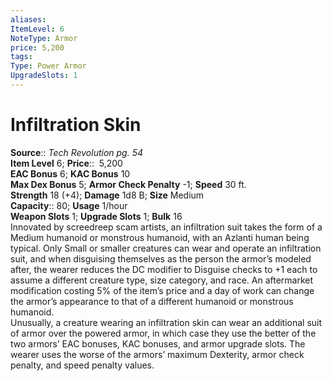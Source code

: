 ```yaml
---
aliases: 
ItemLevel: 6
NoteType: Armor
price: 5,200
tags: 
Type: Power Armor
UpgradeSlots: 1
---
```


# Infiltration Skin

**Source**:: _Tech Revolution pg. 54_  
**Item Level** 6;
**Price**::  5,200  
**EAC Bonus** 6; **KAC Bonus** 10  
**Max Dex Bonus** 5; **Armor Check Penalty** -1; **Speed** 30 ft.  
**Strength** 18 (+4); **Damage** 1d8 B; **Size** Medium  
**Capacity**:: 80; **Usage** 1/hour  
**Weapon Slots** 1; **Upgrade Slots** 1; **Bulk** 16  
Innovated by screedreep scam artists, an infiltration suit takes the form of a Medium humanoid or monstrous humanoid, with an Azlanti human being typical. Only Small or smaller creatures can wear and operate an infiltration suit, and when disguising themselves as the person the armor’s modeled after, the wearer reduces the DC modifier to Disguise checks to +1 each to assume a different creature type, size category, and race. An aftermarket modification costing 5% of the item’s price and a day of work can change the armor’s appearance to that of a different humanoid or monstrous humanoid.  
Unusually, a creature wearing an infiltration skin can wear an additional suit of armor over the powered armor, in which case they use the better of the two armors’ EAC bonuses, KAC bonuses, and armor upgrade slots. The wearer uses the worse of the armors’ maximum Dexterity, armor check penalty, and speed penalty values.
